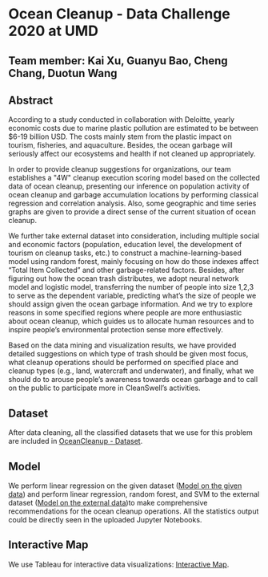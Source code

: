 # Ocean Cleanup - Data Challenge 2020 at UMD



## Team member: Kai Xu, Guanyu Bao, Cheng Chang, Duotun Wang





## Abstract

According to a study conducted in collaboration with Deloitte, yearly economic costs due to marine plastic pollution are estimated to be between $6-19 billion USD. The costs mainly stem from the plastic impact on tourism, fisheries, and aquaculture. Besides, the ocean garbage will seriously affect our ecosystems and health if not cleaned up appropriately.

In order to provide cleanup suggestions for organizations, our team establishes a "4W" cleanup execution scoring model based on the collected data of ocean cleanup, presenting our inference on population activity of ocean cleanup and garbage accumulation locations by performing classical regression and correlation analysis. Also, some geographic and time series graphs are given to provide a direct sense of the current situation of ocean cleanup.
	

We further take external dataset into consideration, including multiple social and economic factors (population, education level, the development of tourism on cleanup tasks, etc.) to construct a machine-learning-based model using random forest, mainly focusing on how do those indexes affect “Total Item Collected” and other garbage-related factors. Besides, after figuring out how the ocean trash distributes, we adopt neural network model and logistic model, transferring the number of people into size 1,2,3 to serve as the dependent variable, predicting what’s the size of people we should assign given the ocean garbage information. And we try to explore reasons in some specified regions where people are more enthusiastic about ocean cleanup, which guides us to allocate human resources and to inspire people’s environmental protection sense more effectively.
	

Based on the data mining and visualization results, we have provided detailed suggestions on which type of trash should be given most focus, what cleanup operations should be performed on specified place and cleanup types (e.g., land, watercraft and underwater), and finally, what we should do to arouse people’s awareness towards ocean garbage and to call on the public to participate more in CleanSwell’s activities.



## Dataset

After data cleaning, all the classified datasets that we use for this problem are included in [OceanCleanup - Dataset](https://github.com/CharlesPikachu/Games/tree/master/Game1).



## Model

We perform linear regression on the given dataset ([Model on the given data](https://github.com/CharlesPikachu/Games/tree/master/Game1)) and perform linear regression, random forest, and SVM to the external dataset ([Model on the external data](https://github.com/CharlesPikachu/Games/tree/master/Game1))to make comprehensive recommendations for the ocean cleanup operations. All the statistics output could be directly seen in the uploaded Jupyter Notebooks.



## Interactive Map

We use Tableau for interactive data visualizations: [Interactive Map](https://github.com/CharlesPikachu/Games/tree/master/Game1).